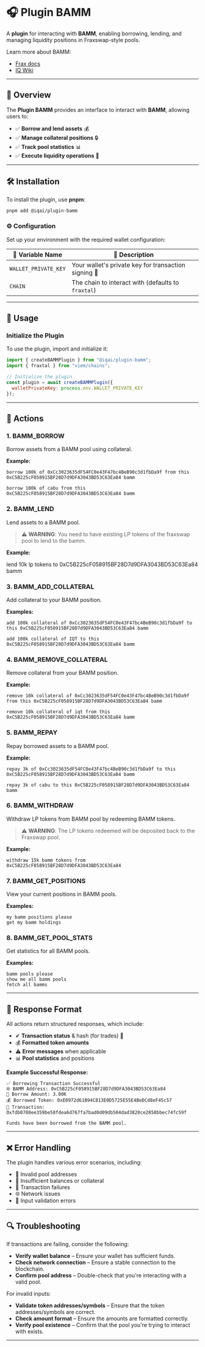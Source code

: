 # 🎧 Plugin BAMM

A **plugin** for interacting with **BAMM**, enabling borrowing, lending, and managing liquidity positions in Fraxswap-style pools.

Learn more about BAMM:

- [Frax docs](https://docs.frax.com/protocol/subprotocols/bamm/overview)
- [IQ Wiki](https://iq.wiki/wiki/bamm-borrow-automated-market-maker)

---

## 📌 Overview

The **Plugin BAMM** provides an interface to interact with **BAMM**, allowing users to:

- ✅ **Borrow and lend assets** 💰  
- ✅ **Manage collateral positions** 🔒  
- ✅ **Track pool statistics** 📊  
- ✅ **Execute liquidity operations** 🔄  

---

## 🛠 Installation

To install the plugin, use **pnpm**:

```bash
pnpm add @iqai/plugin-bamm
```

### ⚙ Configuration

Set up your environment with the required wallet configuration:

| 🔧 Variable Name           | 📜 Description                            |
|----------------------------|--------------------------------------------|
| `WALLET_PRIVATE_KEY`        | Your wallet's private key for transaction signing 🔑 |
| `CHAIN`                     | The chain to interact with (defaults to `fraxtal`) |

---

## 🚀 Usage

### Initialize the Plugin

To use the plugin, import and initialize it:

```javascript
import { createBAMMPlugin } from "@iqai/plugin-bamm";
import { fraxtal } from "viem/chains";

// Initialize the plugin
const plugin = await createBAMMPlugin({
  walletPrivateKey: process.env.WALLET_PRIVATE_KEY
});
```

---

## 🎯 Actions

### 1. **BAMM_BORROW**  

Borrow assets from a BAMM pool using collateral.

**Example:**

```plaintext
borrow 100k of 0xCc3023635dF54FC0e43F47bc4BeB90c3d1fbDa9f from this 0xC5B225cF058915BF28D7d9DFA3043BD53C63Ea84 bamm
```

```plaintext
borrow 100k of cabu from this 0xC5B225cF058915BF28D7d9DFA3043BD53C63Ea84 bamm
```

### 2. **BAMM_LEND**  

Lend assets to a BAMM pool.

> ⚠️ **WARNING**: You need to have existing LP tokens of the fraxswap pool to lend to the bamm.

**Example:**

lend 10k lp tokens to 0xC5B225cF058915BF28D7d9DFA3043BD53C63Ea84 bamm

### 3. **BAMM_ADD_COLLATERAL**  

Add collateral to your BAMM position.

**Examples:**

```plaintext
add 100k collateral of 0xCc3023635dF54FC0e43F47bc4BeB90c3d1fbDa9f to this 0xC5B225cF058915BF28D7d9DFA3043BD53C63Ea84 bamm
```

```plaintext
add 100k collateral of IQT to this 0xC5B225cF058915BF28D7d9DFA3043BD53C63Ea84 bamm
```

### 4. **BAMM_REMOVE_COLLATERAL**  

Remove collateral from your BAMM position.

**Example:**

```plaintext
remove 10k collateral of 0xCc3023635dF54FC0e43F47bc4BeB90c3d1fbDa9f from this 0xC5B225cF058915BF28D7d9DFA3043BD53C63Ea84 bamm
```

```plaintext
remove 10k collateral of iqt from this 0xC5B225cF058915BF28D7d9DFA3043BD53C63Ea84 bamm
```

### 5. **BAMM_REPAY**  

Repay borrowed assets to a BAMM pool.

**Example:**

```plaintext
repay 3k of 0xCc3023635dF54FC0e43F47bc4BeB90c3d1fbDa9f to this 0xC5B225cF058915BF28D7d9DFA3043BD53C63Ea84 bamm
```

```plaintext
repay 3k of cabu to this 0xC5B225cF058915BF28D7d9DFA3043BD53C63Ea84 bamm
```

### 6. **BAMM_WITHDRAW**  

Withdraw LP tokens from BAMM pool by redeeming BAMM tokens.

>⚠️ **WARNING**: The LP tokens redeemed will be deposited back to the Fraxswap pool.

**Example:**

```plaintext
withdraw 15k bamm tokens from 0xC5B225cF058915BF28D7d9DFA3043BD53C63Ea84
```

### 7. **BAMM_GET_POSITIONS**  

View your current positions in BAMM pools.

**Examples:**

```plaintext
my bamm positions please
get my bamm holdings
```

### 8. **BAMM_GET_POOL_STATS**  

Get statistics for all BAMM pools.

**Examples:**

```plaintext
bamm pools please
show me all bamm pools
fetch all bamms
```

---

## 📜 Response Format

All actions return structured responses, which include:

- ✔ **Transaction status** & hash (for trades) 🔗  
- 💰 **Formatted token amounts**  
- ⚠ **Error messages** when applicable  
- 📊 **Pool statistics** and positions  

**Example Successful Response:**

```plaintext
✅ Borrowing Transaction Successful
🌐 BAMM Address: 0xC5B225cF058915BF28D7d9DFA3043BD53C63Ea84
💸 Borrow Amount: 3.00K
💰 Borrowed Token: 0xE0972d61B94C813E0D5725E55E4BeDCd8eF45c57
🔗 Transaction: Oxfdb0780ee359be58fdea6d767fa7bad0d09db504dad3820ce2858bbec74fc59f

Funds have been borrowed from the BAMM pool.
```

---

## ❌ Error Handling

The plugin handles various error scenarios, including:

- 🚨 Invalid pool addresses  
- 💸 Insufficient balances or collateral  
- 🔄 Transaction failures  
- 🌐 Network issues  
- 🛑 Input validation errors  

---

## 🔍 Troubleshooting

If transactions are failing, consider the following:

- **Verify wallet balance** – Ensure your wallet has sufficient funds.  
- **Check network connection** – Ensure a stable connection to the blockchain.  
- **Confirm pool address** – Double-check that you're interacting with a valid pool.

For invalid inputs:

- **Validate token addresses/symbols** – Ensure that the token addresses/symbols are correct.  
- **Check amount format** – Ensure the amounts are formatted correctly.  
- **Verify pool existence** – Confirm that the pool you're trying to interact with exists.

---
